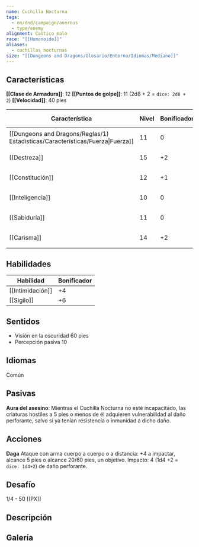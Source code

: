 ```yaml
---
name: Cuchilla Nocturna
tags:
  - on/dnd/campaign/avernus
  - type/enemy
alignment: Caótico malo
race: "[[Humanoide]]"
aliases:
  - cuchillas nocturnas
size: "[[Dungeons and Dragons/Glosario/Entorno/Idiomas/Mediano]]"
---
```

## Características

**[[Clase de Armadura]]**: 12
**[[Puntos de golpe]]**: 11 (2d8 + 2 = `dice: 2d8 + 2`)
**[[Velocidad]]**: 40 pies

| Característica                                                                 | Nivel | Bonificador | Lanzar dado      |
| ------------------------------------------------------------------------------ | ----- | ----------- | ---------------- |
| [[Dungeons and Dragons/Reglas/1) Estadisticas/Características/Fuerza\|Fuerza]] | 11    | 0           | `dice: 1d20 + 0` |
| [[Destreza]]                                                                   | 15    | +2          | `dice: 1d20 + 2` |
| [[Constitución]]                                                               | 12    | +1          | `dice: 1d20 + 1` |
| [[Inteligencia]]                                                               | 10    | 0           | `dice: 1d20 + 0` |
| [[Sabiduría]]                                                                  | 11    | 0           | `dice: 1d20 + 0` |
| [[Carisma]]                                                                    | 14    | +2          | `dice: 1d20 + 2` |

## Habilidades

| Habilidad        | Bonificador |
| ---------------- | ----------- |
| [[Intimidación]] | +4          |
| [[Sigilo]]                 | +6            |

## Sentidos
- Visión en la oscuridad 60 pies
- Percepción pasiva 10

## Idiomas

Común

## Pasivas

**Aura del asesino**: 
Mientras el Cuchilla Nocturna no esté incapacitado, las criaturas hostiles a 5 pies o menos de él adquieren vulnerabilidad al daño perforante, salvo si ya tenían resistencia o inmunidad a dicho daño.

## Acciones

**Daga**
Ataque con arma cuerpo a cuerpo o a distancia: +4 a impactar, alcance 5 pies o alcance 20/60 pies, un objetivo. 
Impacto: 4 (1d4 +2 = `dice: 1d4+2`) de daño perforante.

## Desafío

1/4 - 50 [[PX]]

## Descripción


## Galería